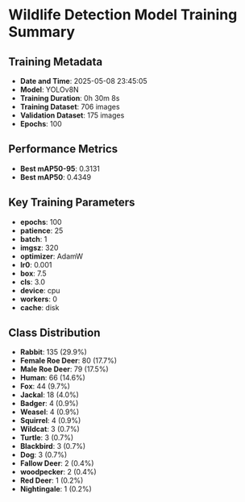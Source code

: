 # Wildlife Detection Model Training Summary

## Training Metadata
- **Date and Time**: 2025-05-08 23:45:05
- **Model**: YOLOv8N
- **Training Duration**: 0h 30m 8s
- **Training Dataset**: 706 images
- **Validation Dataset**: 175 images
- **Epochs**: 100

## Performance Metrics
- **Best mAP50-95**: 0.3131
- **Best mAP50**: 0.4349

## Key Training Parameters
- **epochs**: 100
- **patience**: 25
- **batch**: 1
- **imgsz**: 320
- **optimizer**: AdamW
- **lr0**: 0.001
- **box**: 7.5
- **cls**: 3.0
- **device**: cpu
- **workers**: 0
- **cache**: disk

## Class Distribution
- **Rabbit**: 135 (29.9%)
- **Female Roe Deer**: 80 (17.7%)
- **Male Roe Deer**: 79 (17.5%)
- **Human**: 66 (14.6%)
- **Fox**: 44 (9.7%)
- **Jackal**: 18 (4.0%)
- **Badger**: 4 (0.9%)
- **Weasel**: 4 (0.9%)
- **Squirrel**: 4 (0.9%)
- **Wildcat**: 3 (0.7%)
- **Turtle**: 3 (0.7%)
- **Blackbird**: 3 (0.7%)
- **Dog**: 3 (0.7%)
- **Fallow Deer**: 2 (0.4%)
- **woodpecker**: 2 (0.4%)
- **Red Deer**: 1 (0.2%)
- **Nightingale**: 1 (0.2%)

